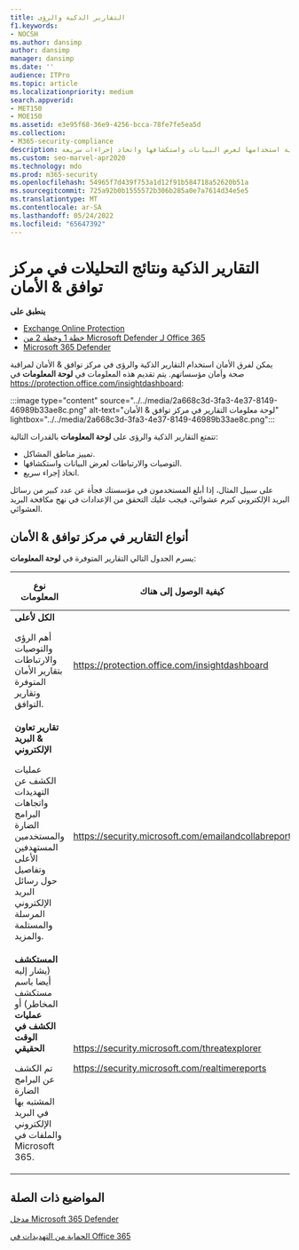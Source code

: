 ```yaml
---
title: التقارير الذكية والرؤى
f1.keywords:
- NOCSH
ms.author: dansimp
author: dansimp
manager: dansimp
ms.date: ''
audience: ITPro
ms.topic: article
ms.localizationpriority: medium
search.appverid:
- MET150
- MOE150
ms.assetid: e3e95f68-36e9-4256-bcca-78fe7fe5ea5d
ms.collection:
- M365-security-compliance
description: تعرف على التقارير الذكية والرؤى، وكيفية استخدامها لعرض البيانات واستكشافها واتخاذ إجراءات سريعة.
ms.custom: seo-marvel-apr2020
ms.technology: mdo
ms.prod: m365-security
ms.openlocfilehash: 54965f7d439f753a1d12f91b584718a52620b51a
ms.sourcegitcommit: 725a92b0b1555572b306b285a0e7a7614d34e5e5
ms.translationtype: MT
ms.contentlocale: ar-SA
ms.lasthandoff: 05/24/2022
ms.locfileid: "65647392"
---
```

# <a name="smart-reports-and-insights-in-the-security--compliance-center"></a>التقارير الذكية ونتائج التحليلات في مركز توافق & الأمان

**ينطبق على**
- [Exchange Online Protection](exchange-online-protection-overview.md)
- [خطة 1 وخطة 2 من Microsoft Defender لـ Office 365](defender-for-office-365.md)
- [Microsoft 365 Defender](../defender/microsoft-365-defender.md)

يمكن لفرق الأمان استخدام التقارير الذكية والرؤى في مركز توافق & الأمان لمراقبة صحة وأمان مؤسساتهم. يتم تقديم هذه المعلومات في **لوحة المعلومات** في <https://protection.office.com/insightdashboard>:

:::image type="content" source="../../media/2a668c3d-3fa3-4e37-8149-46989b33ae8c.png" alt-text="لوحة معلومات التقارير في مركز توافق & الأمان" lightbox="../../media/2a668c3d-3fa3-4e37-8149-46989b33ae8c.png":::

تتمتع التقارير الذكية والرؤى على **لوحة المعلومات** بالقدرات التالية:

- تمييز مناطق المشاكل.
- التوصيات والارتباطات لعرض البيانات واستكشافها.
- اتخاذ إجراء سريع.

على سبيل المثال، إذا أبلغ المستخدمون في مؤسستك فجأة عن عدد كبير من رسائل البريد الإلكتروني كبرم عشوائي، فيجب عليك التحقق من الإعدادات في نهج مكافحة البريد العشوائي.

## <a name="types-of-reports-in-the-security--compliance-center"></a>أنواع التقارير في مركز توافق & الأمان

يسرم الجدول التالي التقارير المتوفرة في **لوحة المعلومات**:

|نوع المعلومات|كيفية الوصول إلى هناك|أين تذهب لمعرفة المزيد|
|---|---|---|
|**الكل لأعلى** <p> أهم الرؤى والتوصيات والارتباطات بتقارير الأمان المتوفرة وتقارير التوافق.|<https://protection.office.com/insightdashboard>|[التقارير في مركز التوافق & الأمان](../../compliance/reports-in-security-and-compliance.md)|
|**تقارير تعاون & البريد الإلكتروني** <p> عمليات الكشف عن التهديدات واتجاهات البرامج الضارة والمستخدمين المستهدفين الأعلى وتفاصيل حول رسائل البريد الإلكتروني المرسلة والمستلمة والمزيد.|<https://security.microsoft.com/emailandcollabreport>|[عرض تقارير أمان البريد الإلكتروني](view-email-security-reports.md) <p> [عرض التقارير Defender لـ Office 365](view-reports-for-mdo.md)|
|**المستكشف** (يشار إليه أيضا باسم مستكشف المخاطر) أو **عمليات الكشف في الوقت الحقيقي** <p> تم الكشف عن البرامج الضارة المشتبه بها في البريد الإلكتروني والملفات في Microsoft 365.|<https://security.microsoft.com/threatexplorer> <p> <https://security.microsoft.com/realtimereports>|[مستكشف التهديدات (أو عمليات الكشف في الوقت الحقيقي)](threat-explorer.md)|

## <a name="related-topics"></a>المواضيع ذات الصلة

[مدخل Microsoft 365 Defender](../defender/microsoft-365-defender.md#the-microsoft-365-defender-portal)

[الحماية من التهديدات في Office 365](protect-against-threats.md)
